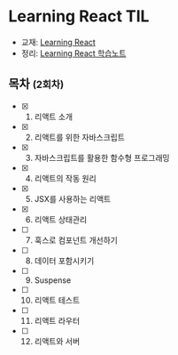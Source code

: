 # Learning React TIL
- 교재: [Learning React](https://www.aladin.co.kr/shop/wproduct.aspx?ItemId=273792432)
- 정리: [Learning React 학습노트](https://www.notion.so/bd8490767e484f40ad44dc51fd989591?v=29a505c3a72447c8aaabb358d98a753d)


## 목차 <small>(2회차)</small>
- [x] 1. 리액트 소개
- [x] 2. 리액트를 위한 자바스크립트
- [x] 3. 자바스크립트를 활용한 함수형 프로그래밍
- [x] 4. 리액트의 작동 원리
- [x] 5. JSX를 사용하는 리액트
- [x] 6. 리액트 상태관리
- [ ] 7. 훅스로 컴포넌트 개선하기
- [ ] 8. 데이터 포함시키기
- [ ] 9. Suspense
- [ ] 10. 리액트 테스트
- [ ] 11. 리액트 라우터
- [ ] 12. 리액트와 서버